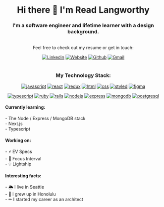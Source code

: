 <!-- You are looking at the raw unrendered Markdown... Hello. -->

<br/>
<h1 align="center"> Hi there 👋 I'm Read Langworthy </h1>

<div align="center">
<h3>I'm a software engineer and lifetime learner with a design background. </h3>
<br/>
Feel free to check out my resume or get in touch:

[![Linkedin](https://img.shields.io/badge/-LinkedIn-blue?style=flat&logo=Linkedin&logoColor=white)](https://www.linkedin.com/in/read-langworthy/)
[![Website](https://img.shields.io/badge/-readlangworthy.com-cyan?style=flat&logoColor=white)](https://www.readlangworthy.com/)
[![Github](https://img.shields.io/badge/-Github-000?style=flat&logo=Github&logoColor=white)](https://github.com/readlang)
[![Gmail](https://img.shields.io/badge/-Gmail-c14438?style=flat&logo=Gmail&logoColor=white)](mailto:rlangworthy@gmail.com)
<br/><br/>

<h3>My Technology Stack:</h3>
  
[![javascript](https://img.shields.io/badge/javascript%20-%23323330.svg?&style=for-the-badge&logo=javascript&logoColor=%23F7DF1E)][linkedIn]
[![react](https://img.shields.io/badge/react%20-%2320232a.svg?&style=for-the-badge&logo=react&logoColor=%2361DAFB)][linkedIn]
[![redux](https://img.shields.io/badge/redux%20-%23593d88.svg?&style=for-the-badge&logo=redux&logoColor=white)][linkedIn]
[![html](https://img.shields.io/badge/html5%20-%23E34F26.svg?&style=for-the-badge&logo=html5&logoColor=white)][linkedIn]
[![css](https://img.shields.io/badge/css3%20-%231572B6.svg?&style=for-the-badge&logo=css3&logoColor=white)][linkedIn]
[![styled](https://img.shields.io/badge/styled--components-DB7093?style=for-the-badge&logo=styled-components&logoColor=white)][linkedIn]
[![figma](https://img.shields.io/badge/Figma-F24E1E?style=for-the-badge&logo=figma&logoColor=white)][linkedIn]


[![typescript](https://img.shields.io/badge/TypeScript-007ACC?style=for-the-badge&logo=typescript&logoColor=white)][linkedIn]
[![ruby](https://img.shields.io/badge/ruby-%23CC342D.svg?&style=for-the-badge&logo=ruby&logoColor=white)][linkedIn]
[![rails](https://img.shields.io/badge/rails%20-%23CC0000.svg?&style=for-the-badge&logo=ruby-on-rails&logoColor=white)][linkedIn]
[![nodejs](https://img.shields.io/badge/Node.js-43853D?style=for-the-badge&logo=node.js&logoColor=white)][linkedIn]
[![express](https://img.shields.io/badge/Express.js-404D59?style=for-the-badge)][linkedIn]
[![mongodb](https://img.shields.io/badge/MongoDB-4EA94B?style=for-the-badge&logo=mongodb&logoColor=white)][linkedIn]
[![postgresql](https://img.shields.io/badge/PostgreSQL-316192?style=for-the-badge&logo=postgresql&logoColor=white)][linkedIn]

</div>

<h4>Currently learning:</h4>
- The Node / Express / MongoDB stack <br/>
- Next.js <br/>
- Typescript <br/>

<h4>Working on:</h4>
- ⚡ EV Specs <br/>
- 📝 Focus Interval <br/>
- 💡 Lightship <br/>

<h4>Interesting facts:</h4>
- 🌦 I live in Seattle <br/>
- 🌴 I grew up in Honolulu <br/>
- ✏ I started my career as an architect

[linkedIn]:https://www.linkedin.com/in/read-langworthy/
